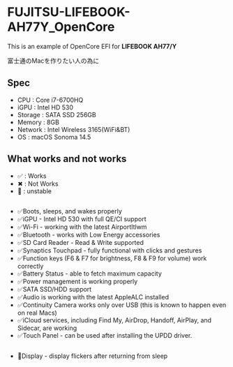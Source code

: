 # FUJITSU-LIFEBOOK-AH77Y_OpenCore
This is an example of OpenCore EFI for **LIFEBOOK AH77/Y**

富士通のMacを作りたい人の為に

## Spec
- CPU : Core i7-6700HQ
- iGPU : Intel HD 530
- Storage : SATA SSD 256GB
- Memory : 8GB
- Network : Intel Wireless 3165(WiFi&BT)
- OS : macOS Sonoma 14.5

## What works and not works
- ✅ : Works
- ✖ : Not Works
- 🤔 : unstable
## 

- ✅Boots, sleeps, and wakes properly
- ✅iGPU - Intel HD 530 with full QE/CI support
- ✅Wi-Fi - working with the latest AirportItlwm
- ✅Bluetooth - works with Low Energy accessories
- ✅SD Card Reader - Read & Write supported
- ✅Synaptics Touchpad - fully functional with clicks and gestures
- ✅Function keys (F6 & F7 for brightness, F8 & F9 for volume) work correctly
- ✅Battery Status - able to fetch maximum capacity
- ✅Power management is working properly
- ✅SATA SSD/HDD support
- ✅Audio is working with the latest AppleALC installed
- ✅Continuity Camera works only over USB (this is known to happen even on real Macs)
- ✅iCloud services, including Find My, AirDrop, Handoff, AirPlay, and Sidecar, are working
- ✅Touch Panel - can be used after installing the UPDD driver.
##

- 🤔Display - display flickers after returning from sleep

